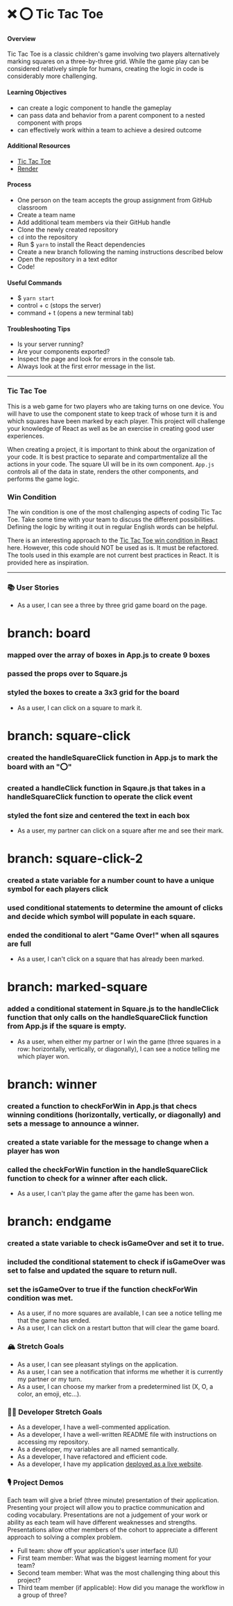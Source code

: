 # ❌ ⭕️ Tic Tac Toe

#### Overview

Tic Tac Toe is a classic children's game involving two players alternatively marking squares on a three-by-three grid. While the game play can be considered relatively simple for humans, creating the logic in code is considerably more challenging.

#### Learning Objectives

- can create a logic component to handle the gameplay
- can pass data and behavior from a parent component to a nested component with props
- can effectively work within a team to achieve a desired outcome

#### Additional Resources

- [Tic Tac Toe](https://en.wikipedia.org/wiki/Tic-tac-toe)
- [Render](https://render.com/docs/deploy-create-react-app)

#### Process

- One person on the team accepts the group assignment from GitHub classroom
- Create a team name
- Add additional team members via their GitHub handle
- Clone the newly created repository
- `cd` into the repository
- Run $ `yarn` to install the React dependencies
- Create a new branch following the naming instructions described below
- Open the repository in a text editor
- Code!

#### Useful Commands

- $ `yarn start`
- control + c (stops the server)
- command + t (opens a new terminal tab)

#### Troubleshooting Tips

- Is your server running?
- Are your components exported?
- Inspect the page and look for errors in the console tab.
- Always look at the first error message in the list.

---

### Tic Tac Toe

This is a web game for two players who are taking turns on one device. You will have to use the component state to keep track of whose turn it is and which squares have been marked by each player. This project will challenge your knowledge of React as well as be an exercise in creating good user experiences.

When creating a project, it is important to think about the organization of your code. It is best practice to separate and compartmentalize all the actions in your code. The square UI will be in its own component. `App.js` controls all of the data in state, renders the other components, and performs the game logic.

### Win Condition

The win condition is one of the most challenging aspects of coding Tic Tac Toe. Take some time with your team to discuss the different possibilities. Defining the logic by writing it out in regular English words can be helpful.

There is an interesting approach to the [Tic Tac Toe win condition in React](https://forum.freecodecamp.org/t/need-help-understanding-react-tic-tac-toe-winner-function/137840) here. However, this code should NOT be used as is. It must be refactored. The tools used in this example are not current best practices in React. It is provided here as inspiration.

---

### 📚 User Stories

- As a user, I can see a three by three grid game board on the page.
# branch: board
### mapped over the array of boxes in App.js to create 9 boxes
### passed the props over to Square.js
### styled the boxes to create a 3x3 grid for the board

- As a user, I can click on a square to mark it.
# branch: square-click
### created the handleSquareClick function in App.js to mark the board with an "⭕"
### created a handleClick function in Sqaure.js that takes in a handleSquareClick function to operate the click event
### styled the font size and centered the text in each box

- As a user, my partner can click on a square after me and see their mark.
# branch: square-click-2
### created a state variable for a number count to have a unique symbol for each players click
### used conditional statements to determine the amount of clicks and decide which symbol will populate in each square.
### ended the conditional to alert "Game Over!" when all sqaures are full

- As a user, I can't click on a square that has already been marked.
# branch: marked-square
### added a conditional statement in Square.js to the handleClick function that only calls on the handleSquareClick function from App.js if the square is empty.

- As a user, when either my partner or I win the game (three squares in a row: horizontally, vertically, or diagonally), I can see a notice telling me which player won.
# branch: winner
### created a function to checkForWin in App.js that checs  winning conditions (horizontally, vertically, or diagonally) and sets a message to announce a winner.
### created a state variable for the message to change when a player has won
### called the checkForWin function in the handleSquareClick function to check for a winner after each click.

- As a user, I can't play the game after the game has been won.
# branch: endgame
### created a state variable to check isGameOver and set it to true.
### included the conditional statement to check if isGameOver was set to false and updated the square to return null.
### set the isGameOver to true if the function checkForWin condition was met.
- As a user, if no more squares are available, I can see a notice telling me that the game has ended.
- As a user, I can click on a restart button that will clear the game board.

### 🏔 Stretch Goals

- As a user, I can see pleasant stylings on the application.
- As a user, I can see a notification that informs me whether it is currently my partner or my turn.
- As a user, I can choose my marker from a predetermined list (X, O, a color, an emoji, etc...).

### 👩‍💻 Developer Stretch Goals

- As a developer, I have a well-commented application.
- As a developer, I have a well-written README file with instructions on accessing my repository.
- As a developer, my variables are all named semantically.
- As a developer, I have refactored and efficient code.
- As a developer, I have my application [deployed as a live website](https://render.com/docs/deploy-create-react-app).

### 🎙 Project Demos

Each team will give a brief (three minute) presentation of their application. Presenting your project will allow you to practice communication and coding vocabulary. Presentations are not a judgement of your work or ability as each team will have different weaknesses and strengths. Presentations allow other members of the cohort to appreciate a different approach to solving a complex problem.

- Full team: show off your application's user interface (UI)
- First team member: What was the biggest learning moment for your team?
- Second team member: What was the most challenging thing about this project?
- Third team member (if applicable): How did you manage the workflow in a group of three?
